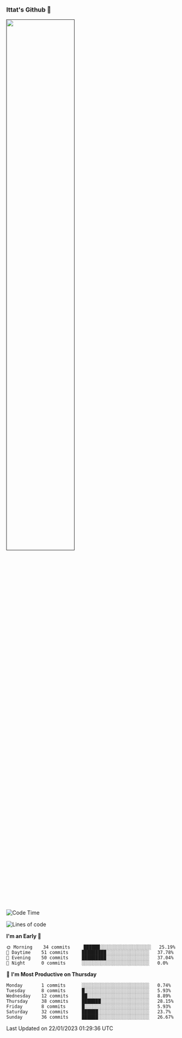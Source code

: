 ### Ittat's Github 👋

<a href="">
  <img align="center" src="https://github-readme-stats.vercel.app/api?username=ittat&hide_border=true&show_icons=true&count_private=true&theme=graywhite"  width="60%"/>
</a>


<!--START_SECTION:waka-->
![Code Time](http://img.shields.io/badge/Code%20Time-105%20hrs%2017%20mins-blue)

![Lines of code](https://img.shields.io/badge/From%20Hello%20World%20I%27ve%20Written-557%20Thousand%20lines%20of%20code-blue)

**I'm an Early 🐤** 

```text
🌞 Morning    34 commits     ██████░░░░░░░░░░░░░░░░░░░   25.19% 
🌆 Daytime    51 commits     █████████░░░░░░░░░░░░░░░░   37.78% 
🌃 Evening    50 commits     █████████░░░░░░░░░░░░░░░░   37.04% 
🌙 Night      0 commits      ░░░░░░░░░░░░░░░░░░░░░░░░░   0.0%

```
📅 **I'm Most Productive on Thursday** 

```text
Monday       1 commits      ░░░░░░░░░░░░░░░░░░░░░░░░░   0.74% 
Tuesday      8 commits      █░░░░░░░░░░░░░░░░░░░░░░░░   5.93% 
Wednesday    12 commits     ██░░░░░░░░░░░░░░░░░░░░░░░   8.89% 
Thursday     38 commits     ███████░░░░░░░░░░░░░░░░░░   28.15% 
Friday       8 commits      █░░░░░░░░░░░░░░░░░░░░░░░░   5.93% 
Saturday     32 commits     ██████░░░░░░░░░░░░░░░░░░░   23.7% 
Sunday       36 commits     ██████░░░░░░░░░░░░░░░░░░░   26.67%

```



 Last Updated on 22/01/2023 01:29:36 UTC
<!--END_SECTION:waka-->



<!--
**ittat/ittat** is a ✨ _special_ ✨ repository because its `README.md` (this file) appears on your GitHub profile.

Here are some ideas to get you started:

- 🔭 I’m currently working on ...
- 🌱 I’m currently learning ...
- 👯 I’m looking to collaborate on ...
- 🤔 I’m looking for help with ...
- 💬 Ask me about ...
- 📫 How to reach me: ...
- 😄 Pronouns: ...
- ⚡ Fun fact: ...

    technologies: {
        mobileApp: ["Android App"],
        frontEnd: {
            js: ["Vue", "Nuxt"],
            css: ["materialize", "vuetify", "bootstrap"]
        },
        backEnd: {
            js: ["node", "express", "SuiteScript"],
            python: ["flask"]
        },
        devOps: ["AWS", "Docker🐳", "Route53", "Nginx"],
        databases: ["mongo", "MySql", "sqlite"],
        misc: ["Firebase", "Socket.IO", "selenium", "open-cv", "php", "SuiteApp"]
    },
-->
